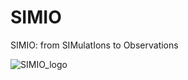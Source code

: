# SIMIO
SIMIO: from SIMulatIons to Observations

![SIMIO_logo](https://github.com/nicokurtovic/blob/main/SIMIO/SIMIO_logo.png)
